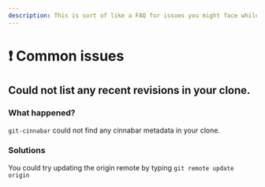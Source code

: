 ```yaml
---
description: This is sort of like a FAQ for issues you might face while building Dot.
---
```


# ❗ Common issues

## Could not list any recent revisions in your clone.

### What happened?

`git-cinnabar` could not find any cinnabar metadata in your clone.

### Solutions

You could try updating the origin remote by typing `git remote update origin`


